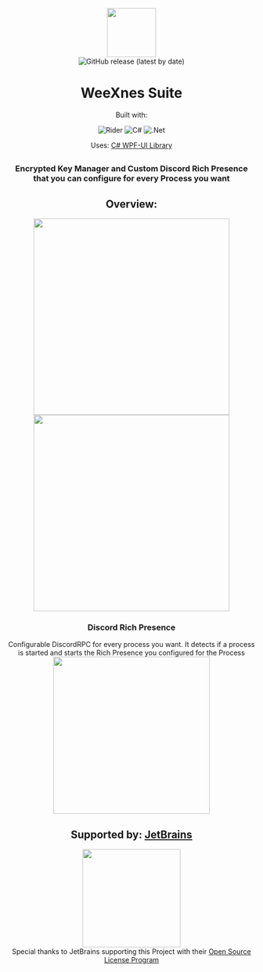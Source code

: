 <div align="center">
    <img width="100" height="100" src="https://cdn.discordapp.com/attachments/741123537582162020/965619554426437732/wicon.png">
    <br>
    <img alt="GitHub release (latest by date)" src="https://img.shields.io/github/v/release/WeeXnes/WeeXnesSuite?color=%23702e94">
    
<h1 align="center">WeeXnes Suite</h1>

Built with:

![Rider](https://img.shields.io/badge/Rider-000000.svg?style=for-the-badge&logo=Rider&logoColor=white&color=black&labelColor=crimson)
![C#](https://img.shields.io/badge/c%23-%23239120.svg?style=for-the-badge&logo=c-sharp&logoColor=white)
![.Net](https://img.shields.io/badge/.NET-5C2D91?style=for-the-badge&logo=.net&logoColor=white)

Uses:
<a href="https://github.com/lepoco/wpfui">C# WPF-UI Library</a>


<h2></h2>

<h3 align="center">Encrypted Key Manager and Custom Discord Rich Presence that you can configure for every Process you want</h3>
<h2>Overview:</h2>
<image src="https://cdn.discordapp.com/attachments/741123537582162020/1045710949014843402/preview1.png" height="400">
<image src="https://cdn.discordapp.com/attachments/741123537582162020/1045710949442658314/preview2.png" height="400">
  <h3>Discord Rich Presence</h3>
  Configurable DiscordRPC for every process you want. It detects if a process is started and starts the Rich Presence you configured for the Process
<image src="https://cdn.discordapp.com/attachments/741123537582162020/1045710949811761293/preview3.png" height="320">


<h2>Supported by: <a href="https://www.jetbrains.com">JetBrains</a></h2>
<image src="https://resources.jetbrains.com/storage/products/company/brand/logos/jb_beam.svg" width="200"><br>
Special thanks to JetBrains supporting this Project with their <a href="https://jb.gg/OpenSourceSupport">Open Source License Program</a>
</div>
